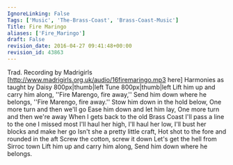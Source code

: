 ```yaml
---
IgnoreLinking: False
Tags: ['Music', 'The-Brass-Coast', 'Brass-Coast-Music']
Title: Fire Maringo
aliases: ['Fire_Maringo']
draft: False
revision_date: 2016-04-27 09:41:48+00:00
revision_id: 43863
---
```


Trad. Recording by Madrigirls [http://www.madrigirls.org.uk/audio/16firemaringo.mp3 here]
Harmonies as taught by Daisy
800px|thumb|left
Tune
800px|thumb|left
Lift him up and carry him along,
''Fire Marengo, fire away,''
Send him down where he belongs,
''Fire Marengo, fire away.''
Stow him down in the hold below,
One more turn and then we'll go
Ease him down and let him lay,
One more turn and then we're away
When I gets back to the old Brass Coast
I'll pass a line to the one I missed most
I'll haul her high, I'll haul her low,
I'll bust her blocks and make her go
Isn't she a pretty little craft,
Hot shot to the fore and rounded in the aft
Screw the cotton, screw it down
Let's get the hell from Sirroc town
Lift him up and carry him along,
Send him down where he belongs.